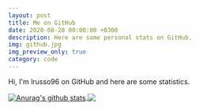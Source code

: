 ```yaml
---
layout: post
title: Me on GitHub
date: 2020-08-28 00:00:00 +0300
description: Here are some personal stats on GitHub.
img: github.jpg
img_preview_only: true
category: code
---
```

Hi, I'm lrusso96 on GitHub and here are some statistics.

<a href="https://github.com/anuraghazra/github-readme-stats">
  <img align="center" src="https://github-readme-stats.vercel.app/api?username=lrusso96&show_icons=true&include_all_commits=true&theme=ayu-mirage&hide_title=true" alt="Anurag's github stats" />
</a>
<a href="https://github.com/anuraghazra/github-readme-stats">
  <img align="center" src="https://github-readme-stats.vercel.app/api/top-langs/?username=lrusso96&layout=compact&theme=ayu-mirage" />
</a>